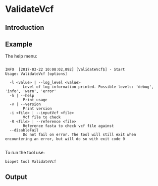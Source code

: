 # ValidateVcf

## Introduction
 

## Example
The help menu:
~~~

INFO  [2017-03-22 10:08:02,092] [ValidateVcf$] - Start
Usage: ValidateVcf [options]

  -l <value> | --log_level <value>
        Level of log information printed. Possible levels: 'debug', 'info', 'warn', 'error'
  -h | --help
        Print usage
  -v | --version
        Print version
  -i <file> | --inputVcf <file>
        Vcf file to check
  -R <file> | --reference <file>
        Reference fasta to check vcf file against
  --disableFail
        Do not fail on error. The tool will still exit when encountering an error, but will do so with exit code 0


~~~

To run the tool use:
~~~
biopet tool ValidateVcf    
~~~


## Output
